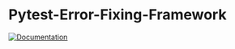 # Pytest-Error-Fixing-Framework
 
[![Documentation](https://img.shields.io/badge/docs-latest-brightgreen.svg)](https://ImmortalDemonGod.github.io/Pytest-Error-Fixing-Framework/)
